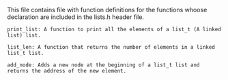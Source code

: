 This file contains file with function definitions for the functions whoose declaration are included in the lists.h header file.

	print_list: A function to print all the elements of a list_t (A linked list) list.

	list_len: A function that returns the number of elements in a linked list_t list.

	add_node: Adds a new node at the beginning of a list_t list and returns the address of the new element.
